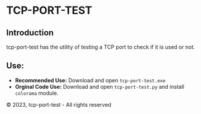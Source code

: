 # TCP-PORT-TEST

## Introduction

tcp-port-test has the utility of testing a TCP port to check if it is used or not.

## Use:
- **Recommended Use:** Download and open ``tcp-port-test.exe``
- **Orginal Code Use:** Download and open ``tcp-port-test.py`` and install ``colorama`` module.

© 2023, tcp-port-test - All rights reserved
